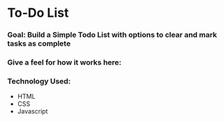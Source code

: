 # To-Do List

### Goal: Build a Simple Todo List with options to clear and mark tasks as complete

### Give a feel for how it works here: 

### Technology Used: 
- HTML 
- CSS
- Javascript 


